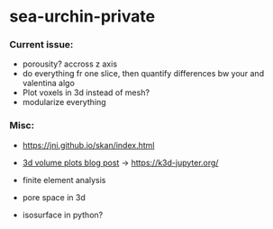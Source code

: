 # sea-urchin-private

### Current issue:
* porousity? accross z axis
* do everything fr one slice, then quantify differences bw your and valentina algo
* Plot voxels in 3d instead of mesh?
* modularize everything

### Misc:
* https://jni.github.io/skan/index.html 
* [3d volume plots blog post](https://blog.jupyter.org/ipygany-jupyter-into-the-third-dimension-29a97597fc33) -> https://k3d-jupyter.org/
* finite element analysis

* pore space in 3d
* isosurface in python?
